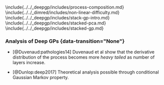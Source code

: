 \include{../../_deepgp/includes/process-composition.md}
\include{../../_dimred/includes/non-linear-difficulty.md}
\include{../../_deepgp/includes/stack-gp-intro.md}
\include{../../_deepgp/includes/stacked-pca.md}
\include{../../_deepgp/includes/stacked-gp.md}

### Analysis of Deep GPs {data-transition="None"}

-   [@Duvenaud:pathologies14] Duvenaud et al show that the derivative
    distribution of the process becomes more *heavy tailed* as number of
    layers increase.

-   [@Dunlop:deep2017] Theoretical analysis possible through conditional Gaussian Markov property.
